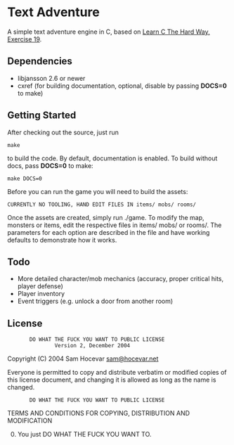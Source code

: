 # Text Adventure

A simple text adventure engine in C, based on [Learn C The Hard Way, Exercise 19](http://c.learncodethehardway.org/book/ex19.html). 

## Dependencies
- libjansson 2.6 or newer
- cxref (for building documentation, optional, disable by passing **DOCS=0** to make)

## Getting Started

After checking out the source, just run 

```
make
```

to build the code. By default, documentation is enabled. To build without docs, pass **DOCS=0** to make:
```
make DOCS=0
```

Before you can run the game you will need to build the assets:

```
CURRENTLY NO TOOLING, HAND EDIT FILES IN items/ mobs/ rooms/ 
```

Once the assets are created, simply run ./game. To modify the map, monsters or items, edit the respective files in items/ mobs/ or rooms/. 
The parameters for each option are described in the file and have working defaults to demonstrate how it works.

## Todo

- More detailed character/mob mechanics (accuracy, proper critical hits, player defense)
- Player inventory
- Event triggers (e.g. unlock a door from another room)

## License

           DO WHAT THE FUCK YOU WANT TO PUBLIC LICENSE
                   Version 2, December 2004

Copyright (C) 2004 Sam Hocevar <sam@hocevar.net>

Everyone is permitted to copy and distribute verbatim or modified
copies of this license document, and changing it is allowed as long
as the name is changed.

           DO WHAT THE FUCK YOU WANT TO PUBLIC LICENSE
  TERMS AND CONDITIONS FOR COPYING, DISTRIBUTION AND MODIFICATION

 0. You just DO WHAT THE FUCK YOU WANT TO.

